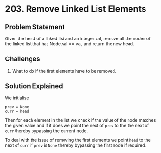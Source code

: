 # 203. Remove Linked List Elements

## Problem Statement

Given the head of a linked list and an integer val, remove all the nodes of the linked list that has Node.val == val, and return the new head.

## Challenges

1. What to do if the first elements have to be removed.

## Solution Explained

We initialise

```
prev = None
curr = head
```

Then for each element in the list we check if the value of the node matches the given value and if it does we point the next of `prev` to the the next of `curr` thereby bypassing the current node.

To deal with the issue of removing the first elements we point `head` to the next of `curr` if `prev` is `None` thereby bypassing the first node if required.
